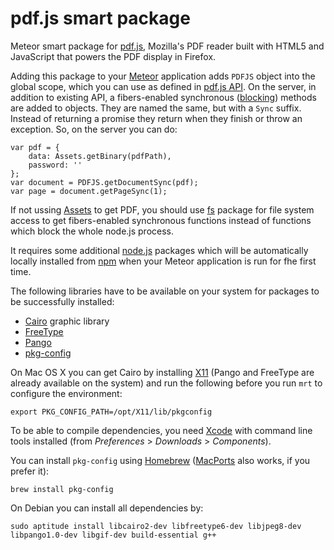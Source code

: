 pdf.js smart package
====================

Meteor smart package for [pdf.js](https://github.com/mozilla/pdf.js), Mozilla's PDF
reader built with HTML5 and JavaScript that powers the PDF display in Firefox.

Adding this package to your [Meteor](http://www.meteor.com/) application adds `PDFJS` object into the global scope,
which you can use as defined in [pdf.js API](https://github.com/mozilla/pdf.js/blob/master/src/display/api.js).
On the server, in addition to existing API, a fibers-enabled synchronous ([blocking](https://github.com/peerlibrary/meteor-blocking))
methods are added to objects. They are named the same, but with a `Sync` suffix. Instead of returning a promise they
return when they finish or throw an exception. So, on the server you can do:

    var pdf = {
        data: Assets.getBinary(pdfPath),
        password: ''
    };
    var document = PDFJS.getDocumentSync(pdf);
    var page = document.getPageSync(1);

If not ussing [Assets](http://docs.meteor.com/#assets) to get PDF, you should use [fs](https://github.com/peerlibrary/meteor-fs)
package for file system access to get fibers-enabled synchronous functions instead of functions which block the
whole node.js process.

It requires some additional [node.js](http://nodejs.org/) packages which will be automatically locally installed
from [npm](http://nodejs.org/) when your Meteor application is run for fhe first time.

The following libraries have to be available on your system for packages to be successfully installed:

 * [Cairo](http://cairographics.org/) graphic library
 * [FreeType](http://www.freetype.org/)
 * [Pango](http://www.pango.org/)
 * [pkg-config](http://www.freedesktop.org/wiki/Software/pkg-config/)

On Mac OS X you can get Cairo by installing [X11](http://xquartz.macosforge.org/) (Pango
and FreeType are already available on the system) and run the following before you
run `mrt` to configure the environment:

    export PKG_CONFIG_PATH=/opt/X11/lib/pkgconfig

To be able to compile dependencies, you need [Xcode](https://developer.apple.com/xcode/)
with command line tools installed (from _Preferences_ > _Downloads_ > _Components_).

You can install `pkg-config` using [Homebrew](http://brew.sh/) ([MacPorts](https://www.macports.org/)
also works, if you prefer it):

    brew install pkg-config

On Debian you can install all dependencies by:

    sudo aptitude install libcairo2-dev libfreetype6-dev libjpeg8-dev libpango1.0-dev libgif-dev build-essential g++
